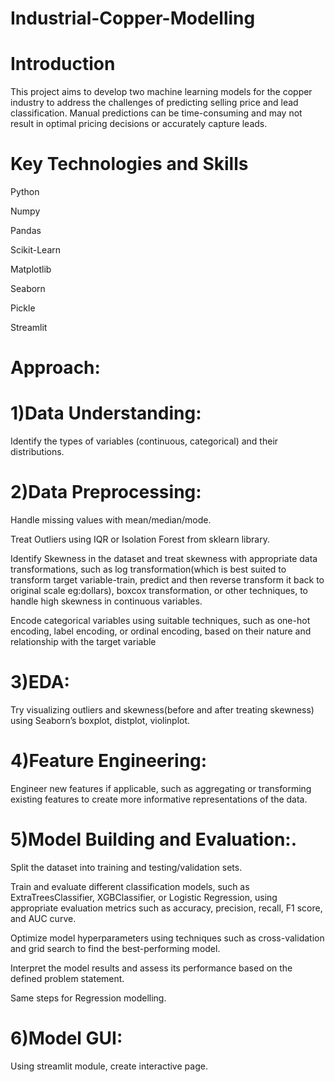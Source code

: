 # Industrial-Copper-Modelling

# Introduction

This project aims to develop two machine learning models for the copper industry to address the challenges of predicting selling price and lead classification. Manual predictions can be time-consuming and may not result in optimal pricing decisions or accurately capture leads.

# Key Technologies and Skills

Python

Numpy

Pandas

Scikit-Learn

Matplotlib

Seaborn

Pickle
      
Streamlit

# Approach: 

# 1)Data Understanding: 

Identify the types of variables (continuous, categorical) and their distributions.

# 2)Data Preprocessing: 

Handle missing values with mean/median/mode.

Treat Outliers using IQR or Isolation Forest from sklearn library.

Identify Skewness in the dataset and treat skewness with appropriate data transformations, such as log transformation(which is best suited to transform target variable-train, predict and then reverse transform it back to original scale eg:dollars), boxcox transformation, or other techniques, to handle high skewness in continuous variables.

Encode categorical variables using suitable techniques, such as one-hot encoding, label encoding, or ordinal encoding, based on their nature and relationship with the target variable

# 3)EDA: 

Try visualizing outliers and skewness(before and after treating skewness) using Seaborn’s boxplot, distplot, violinplot.

# 4)Feature Engineering:

Engineer new features if applicable, such as aggregating or transforming existing features to create more informative representations of the data. 

# 5)Model Building and Evaluation:.

Split the dataset into training and testing/validation sets. 

Train and evaluate different classification models, such as ExtraTreesClassifier, XGBClassifier, or Logistic Regression, using appropriate evaluation metrics such as accuracy, precision, recall, F1 score, and AUC curve. 

Optimize model hyperparameters using techniques such as cross-validation and grid search to find the best-performing model.

Interpret the model results and assess its performance based on the defined problem statement.

Same steps for Regression modelling.

# 6)Model GUI: 

Using streamlit module, create interactive page.






